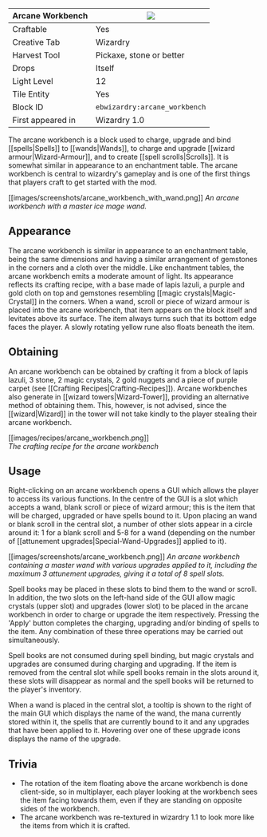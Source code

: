 | Arcane Workbench |![](https://github.com/Electroblob77/Wizardry/wiki/images/icons/arcane_workbench.png)|
|---|---|
| Craftable | Yes |
| Creative Tab | Wizardry |
| Harvest Tool | Pickaxe, stone or better |
| Drops | Itself |
| Light Level | 12 |
| Tile Entity | Yes |
| Block ID | `ebwizardry:arcane_workbench` |
| First appeared in | Wizardry 1.0 |

The arcane workbench is a block used to charge, upgrade and bind [[spells|Spells]] to [[wands|Wands]], to charge and upgrade [[wizard armour|Wizard-Armour]], and to create [[spell scrolls|Scrolls]]. It is somewhat similar in appearance to an enchantment table. The arcane workbench is central to wizardry's gameplay and is one of the first things that players craft to get started with the mod.

[[images/screenshots/arcane_workbench_with_wand.png]]
_An arcane workbench with a master ice mage wand._

## Appearance
The arcane workbench is similar in appearance to an enchantment table, being the same dimensions and having a similar arrangement of gemstones in the corners and a cloth over the middle. Like enchantment tables, the arcane workbench emits a moderate amount of light. Its appearance reflects its crafting recipe, with a base made of lapis lazuli, a purple and gold cloth on top and gemstones resembling [[magic crystals|Magic-Crystal]] in the corners. When a wand, scroll or piece of wizard armour is placed into the arcane workbench, that item appears on the block itself and levitates above its surface. The item always turns such that its bottom edge faces the player. A slowly rotating yellow rune also floats beneath the item.

## Obtaining
An arcane workbench can be obtained by crafting it from a block of lapis lazuli, 3 stone, 2 magic crystals, 2 gold nuggets and a piece of purple carpet (see [[Crafting Recipes|Crafting-Recipes]]). Arcane workbenches also generate in [[wizard towers|Wizard-Tower]], providing an alternative method of obtaining them. This, however, is not advised, since the [[wizard|Wizard]] in the tower will not take kindly to the player stealing their arcane workbench.

[[images/recipes/arcane_workbench.png]]  
_The crafting recipe for the arcane workbench_

## Usage
Right-clicking on an arcane workbench opens a GUI which allows the player to access its various functions. In the centre of the GUI is a slot which accepts a wand, blank scroll or piece of wizard armour; this is the item that will be charged, upgraded or have spells bound to it. Upon placing an wand or blank scroll in the central slot, a number of other slots appear in a circle around it: 1 for a blank scroll and 5-8 for a wand (depending on the number of [[attunement upgrades|Special-Wand-Upgrades]] applied to it).

[[images/screenshots/arcane_workbench.png]]
_An arcane workbench containing a master wand with various upgrades applied to it, including the maximum 3 attunement upgrades, giving it a total of 8 spell slots._

Spell books may be placed in these slots to bind them to the wand or scroll. In addition, the two slots on the left-hand side of the GUI allow magic crystals (upper slot) and upgrades (lower slot) to be placed in the arcane workbench in order to charge or upgrade the item respectively. Pressing the 'Apply' button completes the charging, upgrading and/or binding of spells to the item. Any combination of these three operations may be carried out simultaneously.

Spell books are not consumed during spell binding, but magic crystals and upgrades are consumed during charging and upgrading. If the item is removed from the central slot while spell books remain in the slots around it, these slots will disappear as normal and the spell books will be returned to the player's inventory.

When a wand is placed in the central slot, a tooltip is shown to the right of the main GUI which displays the name of the wand, the mana currently stored within it, the spells that are currently bound to it and any upgrades that have been applied to it. Hovering over one of these upgrade icons displays the name of the upgrade.

## Trivia
- The rotation of the item floating above the arcane workbench is done client-side, so in multiplayer, each player looking at the workbench sees the item facing towards them, even if they are standing on opposite sides of the workbench.
- The arcane workbench was re-textured in wizardry 1.1 to look more like the items from which it is crafted.
